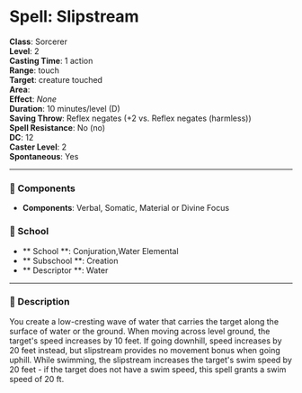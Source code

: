 
# Spell: Slipstream
**Class**: Sorcerer  
**Level**: 2  
**Casting Time**: 1 action  
**Range**: touch  
**Target**: creature touched  
**Area**:   
**Effect**: _None_  
**Duration**: 10 minutes/level (D)  
**Saving Throw**: Reflex negates (+2 vs. Reflex negates (harmless))  
**Spell Resistance**: No (no)  
**DC**: 12  
**Caster Level**: 2  
**Spontaneous**: Yes

---

### 🔮 Components
- **Components**: Verbal, Somatic, Material or Divine Focus

### 🏫 School
- ** School **: Conjuration,Water Elemental
- ** Subschool **: Creation
- ** Descriptor **: Water
---

### 📜 Description
You create a low-cresting wave of water that carries the target along the surface of water or the ground. When moving across level ground, the target's speed increases by 10 feet. If going downhill, speed increases by 20 feet instead, but slipstream provides no movement bonus when going uphill. While swimming, the slipstream increases the target's swim speed by 20 feet - if the target does not have a swim speed, this spell grants a swim speed of 20 ft.
